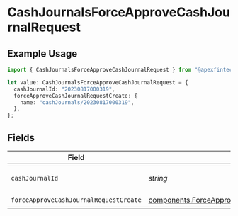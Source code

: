 # CashJournalsForceApproveCashJournalRequest

## Example Usage

```typescript
import { CashJournalsForceApproveCashJournalRequest } from "@apexfintechsolutions/ascend-sdk/models/operations";

let value: CashJournalsForceApproveCashJournalRequest = {
  cashJournalId: "20230817000319",
  forceApproveCashJournalRequestCreate: {
    name: "cashJournals/20230817000319",
  },
};
```

## Fields

| Field                                                                                                              | Type                                                                                                               | Required                                                                                                           | Description                                                                                                        | Example                                                                                                            |
| ------------------------------------------------------------------------------------------------------------------ | ------------------------------------------------------------------------------------------------------------------ | ------------------------------------------------------------------------------------------------------------------ | ------------------------------------------------------------------------------------------------------------------ | ------------------------------------------------------------------------------------------------------------------ |
| `cashJournalId`                                                                                                    | *string*                                                                                                           | :heavy_check_mark:                                                                                                 | The cashJournal id.                                                                                                | 20230817000319                                                                                                     |
| `forceApproveCashJournalRequestCreate`                                                                             | [components.ForceApproveCashJournalRequestCreate](../../models/components/forceapprovecashjournalrequestcreate.md) | :heavy_check_mark:                                                                                                 | N/A                                                                                                                |                                                                                                                    |